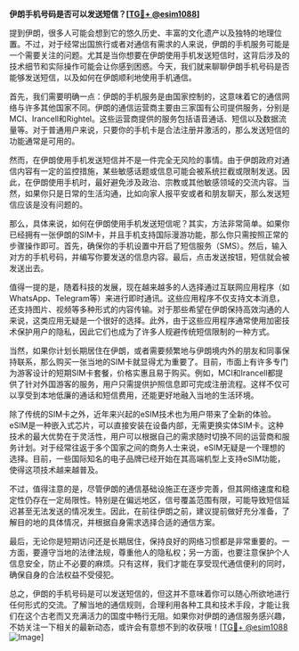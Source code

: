**伊朗手机号码是否可以发送短信？[[TG💪+ @esim1088](https://t.me/s/esim1088)]**

提到伊朗，很多人可能会想到它的悠久历史、丰富的文化遗产以及独特的地理位置。不过，对于经常出国旅行或者对通信有需求的人来说，伊朗的手机服务可能是一个需要关注的问题。尤其是当你想要在伊朗使用手机发送短信时，这背后涉及的技术细节和实际操作可能会让你感到困惑。今天，我们就来聊聊伊朗手机号码是否能够发送短信，以及如何在伊朗顺利地使用手机通信。

首先，我们需要明确一点：伊朗的手机服务是由国家控制的，这意味着它的通信网络与许多其他国家不同。伊朗的通信运营商主要由三家国有公司提供服务，分别是MCI、Irancell和Rightel。这些运营商提供的服务包括语音通话、短信以及数据流量等。对于普通用户来说，只要你的手机卡是合法注册并激活的，那么发送短信的功能通常是可用的。

然而，在伊朗使用手机发送短信并不是一件完全无风险的事情。由于伊朗政府对通信内容有一定的监控措施，某些敏感话题或信息可能会被系统拦截或限制发送。因此，在伊朗使用手机时，最好避免涉及政治、宗教或其他敏感领域的交流内容。当然，如果你只是日常的生活沟通，比如向家人报平安或者和朋友聊天，那么发送短信应该是没有问题的。

那么，具体来说，如何在伊朗使用手机发送短信呢？其实，方法非常简单。如果你已经拥有一张伊朗的SIM卡，并且手机支持国际漫游功能，那么你只需按照正常的步骤操作即可。首先，确保你的手机设置中开启了短信服务（SMS）。然后，输入对方的手机号码，并编写你要发送的信息内容。最后，点击发送按钮，短信就会被发送出去。

值得一提的是，随着科技的发展，现在越来越多的人选择通过互联网应用程序（如WhatsApp、Telegram等）来进行即时通讯。这些应用程序不仅支持文本消息，还支持图片、视频等多种形式的内容传输。对于那些希望在伊朗保持高效沟通的人来说，这类应用无疑是一个很好的选择。此外，由于这些应用程序通常使用加密技术保护用户的隐私，因此它们也成为了许多人规避传统短信限制的一种方式。

当然，如果你计划长期居住在伊朗，或者需要频繁地与伊朗境内外的朋友和同事保持联系，那么购买一张当地的SIM卡就显得尤为重要了。目前，市面上有许多专门为游客设计的短期SIM卡套餐，价格实惠且易于购买。例如，MCI和Irancell都提供了针对外国游客的服务，用户只需提供护照信息即可完成注册流程。这样不仅可以享受到本地低廉的通话和短信费用，还能更好地融入当地的生活环境。

除了传统的SIM卡之外，近年来兴起的eSIM技术也为用户带来了全新的体验。eSIM是一种嵌入式芯片，可以直接安装在设备内部，无需更换实体SIM卡。这种技术的最大优势在于灵活性，用户可以根据自己的需求随时切换不同的运营商和服务计划。对于经常往返于多个国家之间的商务人士来说，eSIM无疑是一个理想的选择。目前，一些国际知名的电子品牌已经开始在其高端机型上支持eSIM功能，使得这项技术越来越普及。

不过，值得注意的是，尽管伊朗的通信基础设施正在逐步完善，但其网络速度和稳定性仍存在一定局限性。特别是在偏远地区，信号覆盖范围有限，可能导致短信延迟甚至无法发送的情况发生。因此，在前往伊朗之前，建议提前做好充分准备，了解目的地的具体情况，并根据自身需求选择合适的通信方案。

最后，无论你是短期访问还是长期居住，保持良好的网络习惯都是非常重要的。一方面，要遵守当地的法律法规，尊重他人的隐私权；另一方面，也要注意保护个人信息安全，防止不必要的麻烦。只有这样，我们才能在享受现代通信便利的同时，确保自身的合法权益不受侵犯。

总之，伊朗的手机号码是可以发送短信的，但这并不意味着你可以随心所欲地进行任何形式的交流。了解当地的通信规则，合理利用各种工具和技术手段，才能让我们在这个古老而又充满活力的国度中畅行无阻。如果你对伊朗的通信服务感兴趣，不妨关注一下相关的最新动态，或许会有意想不到的收获哦！[[TG💪+ @esim1088](https://t.me/s/esim1088) ![Image](https://i.postimg.cc/4NQfJmqS/Snipaste-2025-05-13-00-14-12.png)]